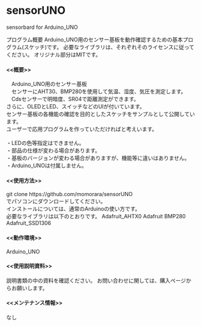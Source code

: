 # sensorUNO
sensorbard for Arduino_UNO


プログラム概要
Arduino_UNO用のセンサー基板を動作確認するための基本プログラム(スケッチ)です。
必要なライブラリは、それぞれそのライセンスに従ってください。
オリジナル部分はMITです。

<h4><<概要>></h4>
　Arduino_UNO用のセンサー基板<br>
　センサーにAHT30、BMP280を使用して気温、湿度、気圧を測定します。<br>
　Cdsセンサーで明暗度、SR04で距離測定ができます。<br>
  さらに、OLEDとLED、スイッチなどのUIが付いています。<br>
  センサー基板の各機能の確認を目的としたスケッチをサンプルとして公開しています。<br>
  ユーザーで応用プログラムを作っていただければと考えいます。<br>
<br>
・LEDの色等指定はできません。<br>
・部品の仕様が変わる場合があります。 <br>
・基板のバージョンが変わる場合がありますが、機能等に違いはありません。<br>
・Arduino_UNOは付属しません。<br>

<h4><<使用方法>></h4>
git clone https://github.com/momorara/sensorUNO<br>
でパソコンにダウンロードしてください。<br>
インストールについては、通常のArduinoの使い方です。<br>
必要なライブラリは以下のとおりです。
Adafruit_AHTX0
Adafruit BMP280
Adafruit_SSD1306

<h4><<動作環境>></h4>
Arduino_UNO<br>
   
<h4><<使用説明資料>></h4>
説明書類の中の資料を確認ください。
お問い合わせに関しては、購入ページからお願いします。　

<h4><<メンテナンス情報>></h4>
なし

